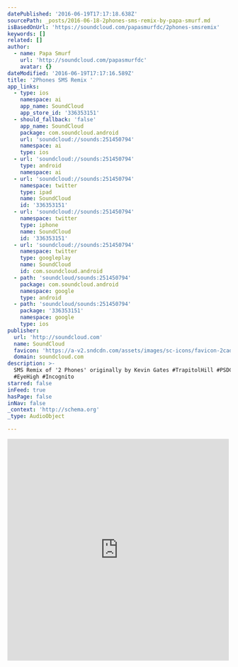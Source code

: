 ```yaml
---
datePublished: '2016-06-19T17:17:18.638Z'
sourcePath: _posts/2016-06-18-2phones-sms-remix-by-papa-smurf.md
isBasedOnUrl: 'https://soundcloud.com/papasmurfdc/2phones-smsremix'
keywords: []
related: []
author:
  - name: Papa Smurf
    url: 'http://soundcloud.com/papasmurfdc'
    avatar: {}
dateModified: '2016-06-19T17:17:16.589Z'
title: '2Phones SMS Remix '
app_links:
  - type: ios
    namespace: ai
    app_name: SoundCloud
    app_store_id: '336353151'
  - should_fallback: 'false'
    app_name: SoundCloud
    package: com.soundcloud.android
    url: 'soundcloud://sounds:251450794'
    namespace: ai
    type: ios
  - url: 'soundcloud://sounds:251450794'
    type: android
    namespace: ai
  - url: 'soundcloud://sounds:251450794'
    namespace: twitter
    type: ipad
    name: SoundCloud
    id: '336353151'
  - url: 'soundcloud://sounds:251450794'
    namespace: twitter
    type: iphone
    name: SoundCloud
    id: '336353151'
  - url: 'soundcloud://sounds:251450794'
    namespace: twitter
    type: googleplay
    name: SoundCloud
    id: com.soundcloud.android
  - path: 'soundcloud/sounds:251450794'
    package: com.soundcloud.android
    namespace: google
    type: android
  - path: 'soundcloud/sounds:251450794'
    package: '336353151'
    namespace: google
    type: ios
publisher:
  url: 'http://soundcloud.com'
  name: SoundCloud
  favicon: 'https://a-v2.sndcdn.com/assets/images/sc-icons/favicon-2cadd14b.ico'
  domain: soundcloud.com
description: >-
  SMS Remix of '2 Phones' originally by Kevin Gates #TrapitolHill #PSDC #CES
  #EyeHigh #Incognito
starred: false
inFeed: true
hasPage: false
inNav: false
_context: 'http://schema.org'
_type: AudioObject

---
```

<iframe src="https://cdn.embedly.com/widgets/media.html?src=https%3A%2F%2Fw.soundcloud.com%2Fplayer%2F%3Fvisual%3Dtrue%26url%3Dhttp%253A%252F%252Fapi.soundcloud.com%252Ftracks%252F251450794%26show_artwork%3Dtrue&amp;url=https%3A%2F%2Fsoundcloud.com%2Fpapasmurfdc%2F2phones-smsremix&amp;image=http%3A%2F%2Fi1.sndcdn.com%2Fartworks-000150586286-8wmnhh-t500x500.jpg&amp;key=b7d04c9b404c499eba89ee7072e1c4f7&amp;type=text%2Fhtml&amp;schema=soundcloud" width="500" height="500" scrolling="no" frameborder="0" allowfullscreen="" style=""></iframe>